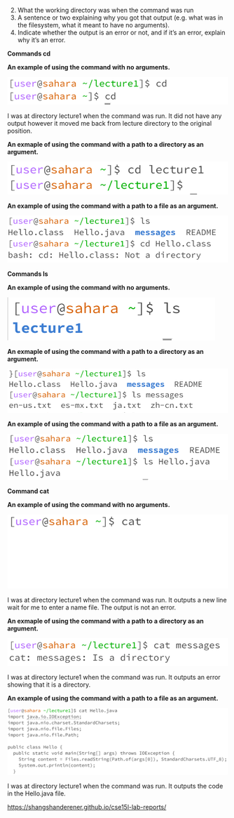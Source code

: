 2. What the working directory was when the command was run
3. A sentence or two explaining why you got that output (e.g. what was in the filesystem, what it meant to have no arguments).
4. Indicate whether the output is an error or not, and if it’s an error, explain why it’s an error.

**Commands cd** 

**An example of using the command with no arguments.** 

![Image](Noargcd.png)

I was at directory lecture1 when the command was run. It did not have any output however it moved me back from lecture directory to the original position.

**An exmaple of using the command with a path to a directory as an argument.** 

![Image](cddir.png)

**An example of using the command with a path to a file as an argument.**

![Image](cdf.png)

**Commands ls**

**An example of using the command with no arguments.**

![Image](Noargls.png)

**An exmaple of using the command with a path to a directory as an argument.**

![Image](lsdir.png)

**An example of using the command with a path to a file as an argument.**

![Image](lsf.png)

**Command cat**

**An example of using the command with no arguments.**

![Image](Noargcat.png)

I was at directory lecture1 when the command was run. It outputs a new line wait for me to enter a name file. The output is not an error.

**An exmaple of using the command with a path to a directory as an argument.**

![Image](catdir.png)

I was at directory lecture1 when the command was run. It outputs an error showing that it is a directory.

**An example of using the command with a path to a file as an argument.**

![Image](catf.png)

I was at directory lecture1 when the command was run. It outputs the code in the Hello.java file.


https://shangshanderener.github.io/cse15l-lab-reports/
